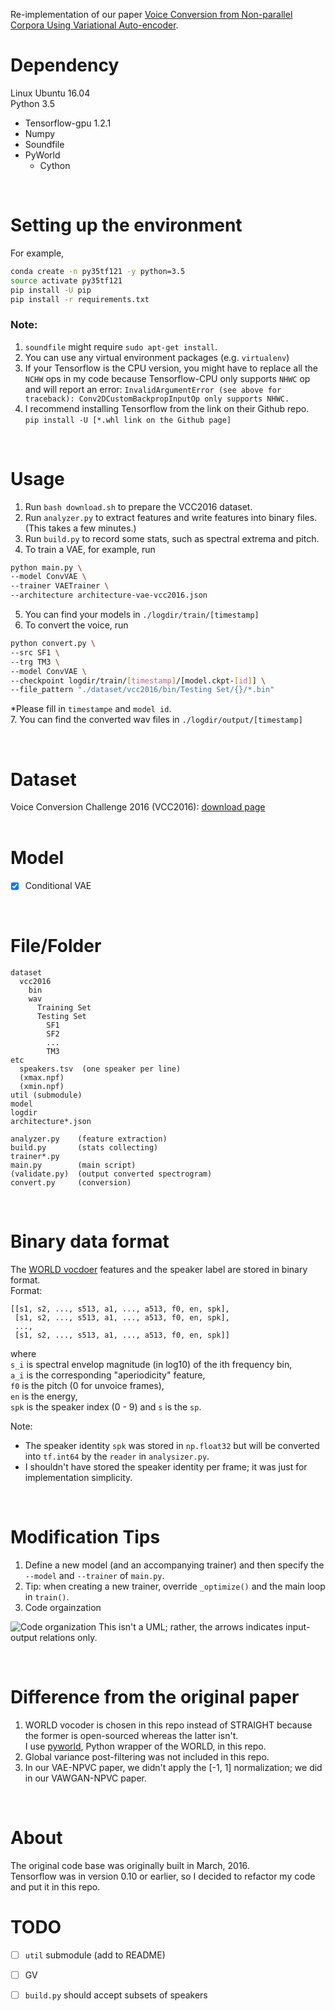 Re-implementation of our paper [Voice Conversion from Non-parallel Corpora Using Variational Auto-encoder](https://arxiv.org/abs/1610.04019).  
<!-- 2. [Voice Conversion from Unaligned Corpora using Variational Autoencoding Wasserstein Generative Adversarial Networks](https://arxiv.org/abs/1704.00849) -->


# Dependency
Linux Ubuntu 16.04  
Python 3.5  

- Tensorflow-gpu 1.2.1
- Numpy
- Soundfile
- PyWorld
  - Cython
<br/>


# Setting up the environment
For example,  
```bash
conda create -n py35tf121 -y python=3.5
source activate py35tf121
pip install -U pip
pip install -r requirements.txt
```

### Note:
1. `soundfile` might require `sudo apt-get install`.  
1. You can use any virtual environment packages (e.g. `virtualenv`)
2. If your Tensorflow is the CPU version, you might have to replace all the `NCHW` ops in my code because Tensorflow-CPU only supports `NHWC` op and will report an error: `InvalidArgumentError (see above for traceback): Conv2DCustomBackpropInputOp only supports NHWC.`
3. I recommend installing Tensorflow from the link on their Github repo.  
    `pip install -U [*.whl link on the Github page]` 

<br/>


# Usage
1. Run `bash download.sh` to prepare the VCC2016 dataset.  
2. Run `analyzer.py` to extract features and write features into binary files. (This takes a few minutes.)  
3. Run `build.py` to record some stats, such as spectral extrema and pitch.  
4. To train a VAE, for example, run
```bash
python main.py \
--model ConvVAE \
--trainer VAETrainer \
--architecture architecture-vae-vcc2016.json
```  
5. You can find your models in `./logdir/train/[timestamp]`  
6. To convert the voice, run
```bash
python convert.py \
--src SF1 \
--trg TM3 \
--model ConvVAE \
--checkpoint logdir/train/[timestamp]/[model.ckpt-[id]] \
--file_pattern "./dataset/vcc2016/bin/Testing Set/{}/*.bin"
```  
*Please fill in `timestampe` and `model id`.  
7. You can find the converted wav files in `./logdir/output/[timestamp]`  

<br/>


# Dataset
Voice Conversion Challenge 2016 (VCC2016): [download page](http://datashare.is.ed.ac.uk/handle/10283/2042)  
<br/>

# Model  
 - [x] Conditional VAE

<br/>



# File/Folder
```
dataset
  vcc2016
    bin
    wav
      Training Set
      Testing Set
        SF1
        SF2
        ...
        TM3
etc
  speakers.tsv  (one speaker per line)  
  (xmax.npf)  
  (xmin.npf)  
util (submodule)
model
logdir
architecture*.json

analyzer.py    (feature extraction)
build.py       (stats collecting)
trainer*.py
main.py        (main script)
(validate.py)  (output converted spectrogram) 
convert.py     (conversion)
```
<br/>



# Binary data format
The [WORLD vocdoer](https://github.com/mmorise/World) features and the speaker label are stored in binary format.  
Format:  
```
[[s1, s2, ..., s513, a1, ..., a513, f0, en, spk],
 [s1, s2, ..., s513, a1, ..., a513, f0, en, spk],
 ...,
 [s1, s2, ..., s513, a1, ..., a513, f0, en, spk]]
```
where   
`s_i` is spectral envelop magnitude (in log10) of the ith frequency bin,  
`a_i` is the corresponding "aperiodicity" feature,   
`f0` is the pitch (0 for unvoice frames),  
`en` is the energy,  
`spk` is the speaker index (0 - 9) and `s` is the `sp`.

Note:
  - The speaker identity `spk` was stored in `np.float32` but will be converted into `tf.int64` by the `reader` in `analysizer.py`.
  - I shouldn't have stored the speaker identity per frame;
    it was just for implementation simplicity. 

<br/>

# Modification Tips
1. Define a new model (and an accompanying trainer) and then specify the `--model` and `--trainer` of `main.py`.  
2. Tip: when creating a new trainer, override `_optimize()` and the main loop in `train()`.
3. Code orgainzation

<!-- <img src="etc/CodeOrganizaion.png" />  -->
 ![Code organization](etc/CodeOrganization.png) 
This isn't a UML; rather, the arrows indicates input-output relations only.

<br/>

# Difference from the original paper
1. WORLD vocoder is chosen in this repo instead of STRAIGHT because the former is open-sourced whereas the latter isn't.  
   I use [pyworld](https://github.com/JeremyCCHsu/Python-Wrapper-for-World-Vocoder), Python wrapper of the WORLD, in this repo.
2. Global variance post-filtering was not included in this repo.
3. In our VAE-NPVC paper, we didn't apply the [-1, 1] normalization; we did in our VAWGAN-NPVC paper.
<br/>


# About
The original code base was originally built in March, 2016.  
Tensorflow was in version 0.10 or earlier, so I decided to refactor my code and put it in this repo.


# TODO
 - [ ] `util` submodule (add to README)
 - [ ] GV
 - [ ] `build.py` should accept subsets of speakers

